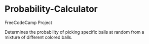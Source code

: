 # Probability-Calculator
FreeCodeCamp Project

Determines the probability of picking specific balls at random from a mixture of different colored balls.
